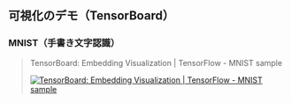 ## 可視化のデモ（TensorBoard）

### MNIST（手書き文字認識）

> TensorBoard: Embedding Visualization | TensorFlow - MNIST sample
>
> <a href="https://www.youtube.com/watch?v=PeySso69obE"><img src="http://img.youtube.com/vi/PeySso69obE/0.jpg" alt="TensorBoard: Embedding Visualization | TensorFlow - MNIST sample" align="center"></a>
